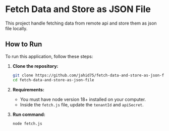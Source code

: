 # Fetch Data and Store as JSON File

This project handle fetching data from remote api and store them as json file locally.

## How to Run

To run this application, follow these steps:

1.  **Clone the repository:**
    ```bash
    git clone https://github.com/jahid75/fetch-data-and-store-as-json-file.git
    cd fetch-data-and-store-as-json-file
    ```

2.  **Requirements:**
    - You must have node version 18+ installed on your computer.
    - Inside the `fetch.js` file, update the `tenantId` and `apiSecret`.

3.  **Run command:**
    ```bash
    node fetch.js
    ```
